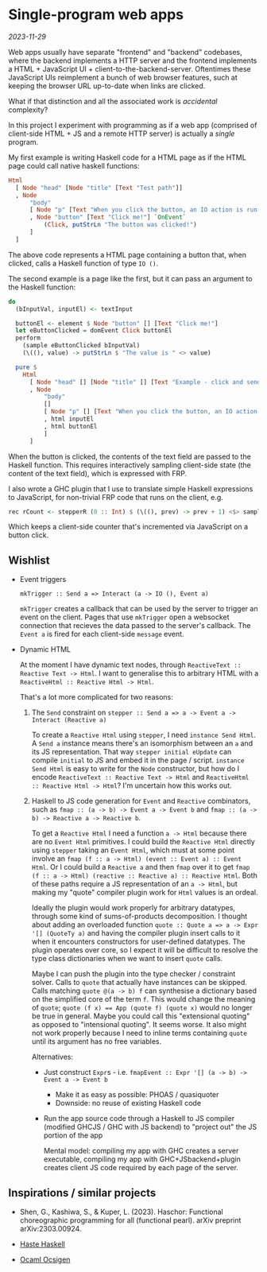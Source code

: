 # Single-program web apps

*2023-11-29*

Web apps usually have separate "frontend" and "backend" codebases, where the backend implements a
HTTP server and the frontend implements a HTML + JavaScript UI + client-to-the-backend-server.
Oftentimes these JavaScript UIs reimplement a bunch of web browser features, such at keeping the
browser URL up-to-date when links are clicked.

What if that distinction and all the associated work is *accidental* complexity?

In this project I experiment with programming as if a web app (comprised of client-side HTML + JS
and a remote HTTP server) is actually a *single* program.

My first example is writing Haskell code for a HTML page as if the HTML page could call native
haskell functions:

```haskell
Html
  [ Node "head" [Node "title" [Text "Test path"]]
  , Node
      "body"
      [ Node "p" [Text "When you click the button, an IO action is run on the server."]
      , Node "button" [Text "Click me!"] `OnEvent`
          (Click, putStrLn "The button was clicked!")
      ]
  ]
```

The above code represents a HTML page containing a button that, when clicked, calls a Haskell function
of type `IO ()`.

The second example is a page like the first, but it can pass an argument to the Haskell
function:

```haskell
do
  (bInputVal, inputEl) <- textInput

  buttonEl <- element $ Node "button" [] [Text "Click me!"]
  let eButtonClicked = domEvent Click buttonEl
  perform
    (sample eButtonClicked bInputVal)
    (\((), value) -> putStrLn $ "The value is " <> value)

  pure $
    Html
      [ Node "head" [] [Node "title" [] [Text "Example - click and send"]]
      , Node
          "body"
          []
          [ Node "p" [] [Text "When you click the button, an IO action is run on the server using the contents of the text input."]
          , html inputEl
          , html buttonEl
          ]
      ]
```

When the button is clicked, the contents of the text field are passed to the Haskell function.
This requires interactively sampling client-side state (the content of the text field), which is
expressed with FRP.

I also wrote a GHC plugin that I use to translate simple Haskell expressions to JavaScript,
for non-trivial FRP code that runs on the client, e.g.

```haskell
rec rCount <- stepperR (0 :: Int) $ (\((), prev) -> prev + 1) <$> sample eButtonClicked (current rCount)
``` 

Which keeps a client-side counter that's incremented via JavaScript on a button click.

## Wishlist

* Event triggers

  `mkTrigger :: Send a => Interact (a -> IO (), Event a)`
  
  `mkTrigger` creates a callback that can be used by the server to trigger an event on the client.
  Pages that use `mkTrigger` open a websocket connection that recieves the data passed to the server's callback.
  The `Event a` is fired for each client-side `message` event.

* Dynamic HTML

  At the moment I have dynamic text nodes, through `ReactiveText :: Reactive Text -> Html`.
  I want to generalise this to arbitrary HTML with a `ReactiveHtml :: Reactive Html -> Html`.
  
  That's a lot more complicated for two reasons:
  
  1. The `Send` constraint on `stepper :: Send a => a -> Event a -> Interact (Reactive a)`
  
     To create a `Reactive Html` using `stepper`, I need `instance Send Html`.
     A `Send a` instance means there's an isomorphism between an `a` and its JS representation.
     That way `stepper initial eUpdate` can compile `initial` to JS and embed it in the page / script.
     `instance Send Html` is easy to write for the `Node` constructor, but how do I encode
     `ReactiveText :: Reactive Text -> Html` and `ReactiveHtml :: Reactive Html -> Html`?
     I'm uncertain how this works out.

  2. Haskell to JS code generation for `Event` and `Reactive` combinators, such as
     `fmap :: (a -> b) -> Event a -> Event b` and `fmap :: (a -> b) -> Reactive a -> Reactive b`.
    
     To get a `Reactive Html` I need a function `a -> Html` because there are no `Event Html` primitives.
     I could build the `Reactive Html` directly using `stepper` taking an `Event Html`,
     which must at some point involve an `fmap (f :: a -> Html) (event :: Event a) :: Event Html`.
     Or I could build a `Reactive a` and then `fmap` over it to get
     `fmap (f :: a -> Html) (reactive :: Reactive a) :: Reactive Html`.
     Both of these paths require a JS representation of an `a -> Html`, but
     making my "quote" compiler plugin work for `Html` values is an ordeal.
     
     Ideally the plugin would work properly for arbitrary datatypes, through some kind of
     sums-of-products decomposition.
     I thought about adding an overloaded function `quote :: Quote a => a -> Expr '[] (QuoteTy a)`
     and having the compiler plugin insert calls to it when it encounters constructors for
     user-defined datatypes.
     The plugin operates over core, so I expect it will be difficult to resolve the type class
     dictionaries when we want to insert `quote` calls.
     
     Maybe I can push the plugin into the type checker / constraint solver.
     Calls to `quote` that actually have instances can be skipped.
     Calls matching `quote @(a -> b) f` can synthesise a dictionary based on the simplified
     core of the term `f`.
     This would change the meaning of `quote`; `quote (f x) == App (quote f) (quote x)` would no longer be true in general.
     Maybe you could call this "extensional quoting" as opposed to "intensional quoting". It seems worse.
     It also might not work properly because I need to inline terms containing `quote` until its
     argument has no free variables.
    
     Alternatives:
    
     * Just construct `Expr`s - i.e. `fmapEvent :: Expr '[] (a -> b) -> Event a -> Event b`
       * Make it as easy as possible: PHOAS / quasiquoter
       * Downside: no reuse of existing Haskell code
     
     * Run the app source code through a Haskell to JS compiler (modified GHCJS / GHC with JS backend) to "project out"
       the JS portion of the app
      
       Mental model: compiling my app with GHC creates a server executable, compiling my app
       with GHC+JSbackend+plugin creates client JS code required by each page of the server.

## Inspirations / similar projects

* Shen, G., Kashiwa, S., & Kuper, L. (2023). Haschor: Functional choreographic programming for
    all (functional pearl). arXiv preprint arXiv:2303.00924.

* [Haste Haskell](https://web.archive.org/web/20221004075724/https://www.haste-lang.org/)

* [Ocaml Ocsigen](https://ocsigen.org)